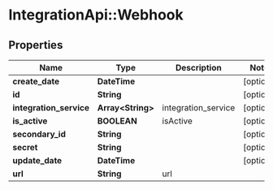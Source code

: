 # IntegrationApi::Webhook

## Properties
Name | Type | Description | Notes
------------ | ------------- | ------------- | -------------
**create_date** | **DateTime** |  | [optional] 
**id** | **String** |  | [optional] 
**integration_service** | **Array&lt;String&gt;** | integration_service | [optional] 
**is_active** | **BOOLEAN** | isActive | [optional] 
**secondary_id** | **String** |  | [optional] 
**secret** | **String** |  | [optional] 
**update_date** | **DateTime** |  | [optional] 
**url** | **String** | url | 


